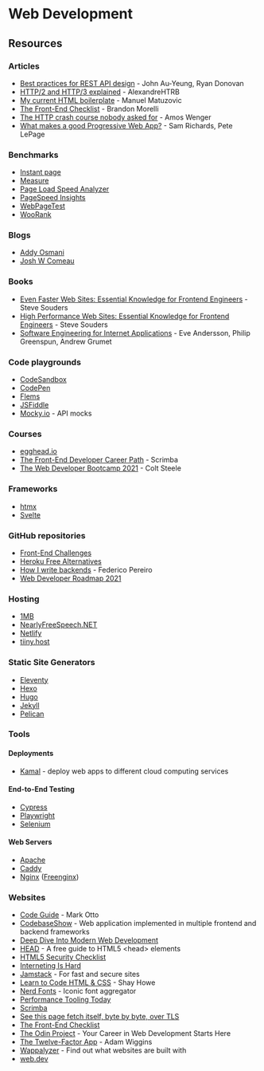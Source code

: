 # Web Development

## Resources

### Articles

* [Best practices for REST API design](https://stackoverflow.blog/2020/03/02/best-practices-for-rest-api-design/?utm\_source=hackernewsletter\&utm\_medium=email\&utm\_term=code) - John Au-Yeung, Ryan Donovan
* [HTTP/2 and HTTP/3 explained](https://alexandrehtrb.github.io/posts/2024/03/http2-and-http3-explained/) - AlexandreHTRB
* [My current HTML boilerplate](https://www.matuzo.at/blog/html-boilerplate/) - Manuel Matuzovic
* [The Front-End Checklist](https://codeburst.io/the-front-end-checklist-8b2292fdda44) - Brandon Morelli
* [The HTTP crash course nobody asked for](https://fasterthanli.me/articles/the-http-crash-course-nobody-asked-for) - Amos Wenger
* [What makes a good Progressive Web App?](https://web.dev/pwa-checklist/) - Sam Richards, Pete LePage

### Benchmarks

* [Instant page](https://instant.page/)
* [Measure](https://web.dev/measure/)
* [Page Load Speed Analyzer](https://www.internetmarketingninjas.com/tools/free-tools/pagespeed)
* [PageSpeed Insights](https://pagespeed.web.dev/)
* [WebPageTest](https://www.webpagetest.org/)
* [WooRank](https://www.woorank.com/)

### Blogs

* [Addy Osmani](https://addyosmani.com/blog/)
* [Josh W Comeau](https://www.joshwcomeau.com/)

### Books

* [Even Faster Web Sites: Essential Knowledge for Frontend Engineers](https://www.amazon.co.uk/Even-Faster-Web-Sites-Performance/dp/0596522304) - Steve Souders
* [High Performance Web Sites: Essential Knowledge for Frontend Engineers](http://bedford-computing.co.uk/learning/wp-content/uploads/2016/07/Oreilly.Steve\_.Souders.High\_.Performance.Web\_.Sites\_.Sep\_.2007.pdf) - Steve Souders
* [Software Engineering for Internet Applications](http://philip.greenspun.com/seia/) - Eve Andersson, Philip Greenspun, Andrew Grumet

### Code playgrounds

* [CodeSandbox](https://codesandbox.io/)
* [CodePen](https://codepen.io/)
* [Flems](https://flems.io/)
* [JSFiddle](https://jsfiddle.net/)
* [Mocky.io](https://designer.mocky.io/) - API mocks

### Courses

* [egghead.io](https://egghead.io/)
* [The Front-End Developer Career Path](https://scrimba.com/learn/frontend) - Scrimba
* [The Web Developer Bootcamp 2021](https://www.udemy.com/course/the-web-developer-bootcamp/) - Colt Steele

### Frameworks

* [htmx](https://htmx.org/)
* [Svelte](https://svelte.dev/)

### GitHub repositories

* [Front-End Challenges](https://github.com/felipefialho/frontend-challenges)
* [Heroku Free Alternatives](https://github.com/Engagespot/heroku-free-alternatives)
* [How I write backends](https://github.com/fpereiro/backendlore) - Federico Pereiro
* [Web Developer Roadmap 2021](https://github.com/kamranahmedse/developer-roadmap)

### Hosting

* [1MB](https://1mb.co)
* [NearlyFreeSpeech.NET](https://www.nearlyfreespeech.net/)
* [Netlify](https://www.netlify.com/)
* [tiiny.host](https://tiiny.host/)

### Static Site Generators

* [Eleventy](https://www.11ty.dev/)
* [Hexo](https://hexo.io/)
* [Hugo](https://gohugo.io/)
* [Jekyll](https://jekyllrb.com/)
* [Pelican](https://getpelican.com/)

### Tools

#### Deployments

* [Kamal](https://kamal-deploy.org/) - deploy web apps to different cloud computing services

#### End-to-End Testing

* [Cypress](https://www.cypress.io/)
* [Playwright](https://playwright.dev/)
* [Selenium](https://www.selenium.dev/)

#### Web Servers

* [Apache](https://httpd.apache.org/)
* [Caddy](https://caddyserver.com/)
* [Nginx](https://www.nginx.com/) ([Freenginx](https://freenginx.org/))

### Websites

* [Code Guide](https://codeguide.co/) - Mark Otto
* [CodebaseShow](https://codebase.show/) - Web application implemented in multiple frontend and backend frameworks
* [Deep Dive Into Modern Web Development](https://fullstackopen.com/en/)
* [HEAD](https://htmlhead.dev/) - A free guide to HTML5 \<head> elements
* [HTML5 Security Checklist](https://html5sec.org/)
* [Interneting Is Hard](https://internetingishard.netlify.app/)
* [Jamstack](https://jamstack.org/) - For fast and secure sites
* [Learn to Code HTML & CSS](https://learn.shayhowe.com/) - Shay Howe
* [Nerd Fonts](https://www.nerdfonts.com/) - Iconic font aggregator
* [Performance Tooling Today](https://www.perf-tooling.today/)
* [Scrimba](https://scrimba.com/allcourses?price=free)
* [See this page fetch itself, byte by byte, over TLS](https://subtls.pages.dev/)
* [The Front-End Checklist](https://frontendchecklist.io/)
* [The Odin Project](https://www.theodinproject.com/) - Your Career in Web Development Starts Here
* [The Twelve-Factor App](https://12factor.net/) - Adam Wiggins
* [Wappalyzer](https://www.wappalyzer.com/) - Find out what websites are built with
* [web.dev](https://web.dev/)
